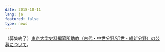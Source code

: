 ```yaml
---
date: 2018-10-11
lang: ja
featured: false
type: news
---
```

（募集終了）<a href="/news/2018/koubo_20181011.html" target="_blank">東京大学史料編纂所助教（古代・中世分野/近世・維新分野）の公募について</a>。
